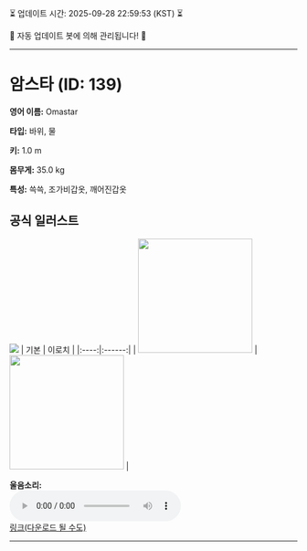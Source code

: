 
⏳ 업데이트 시간: 2025-09-28 22:59:53 (KST) ⏳

🤖 자동 업데이트 봇에 의해 관리됩니다! 🤖

---

# 암스타 (ID: 139)
**영어 이름:** Omastar

**타입:** 바위, 물

**키:** 1.0 m

**몸무게:** 35.0 kg

**특성:** 쓱쓱, 조가비갑옷, 깨어진갑옷

## 공식 일러스트
![](https://raw.githubusercontent.com/PokeAPI/sprites/master/sprites/pokemon/other/official-artwork/139.png)
| 기본 | 이로치 |
|:----:|:------:|
| <img src="http://play.pokemonshowdown.com/sprites/ani/omastar.gif" width="200"> | <img src="http://play.pokemonshowdown.com/sprites/ani-shiny/omastar.gif" width="200"> |

**울음소리:**<br><audio controls src="https://raw.githubusercontent.com/PokeAPI/cries/main/cries/pokemon/latest/139.ogg"></audio><br> [링크(다운로드 될 수도)](https://raw.githubusercontent.com/PokeAPI/cries/main/cries/pokemon/latest/139.ogg)


---
